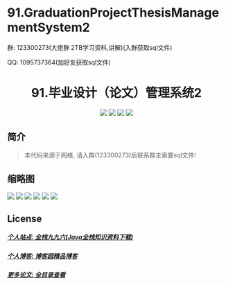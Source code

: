 
# 91.GraduationProjectThesisManagementSystem2

<p>群: 123300273(大佬群 2TB学习资料,讲解)(入群获取sql文件)</p>
<p>QQ: 1095737364(加好友获取sql文件)</p>

<p><h1 align="center">91.毕业设计（论文）管理系统2</h1></p>

<p align="center">
	<img src="https://img.shields.io/badge/jdk-1.8-orange.svg"/>
    <img src="https://img.shields.io/badge/spring-5.x-lightgrey.svg"/>
    <img src="https://img.shields.io/badge/springmvc-3.x-blue.svg"/>
    <img src="https://img.shields.io/badge/mybatis-3.x-blue.svg"/>
</p>

## 简介

> 本代码来源于网络, 请入群(123300273)后联系群主索要sql文件!
>

## 缩略图

![](https://img2022.cnblogs.com/blog/588112/202203/588112-20220304082052624-675689166.png)
![](https://img2022.cnblogs.com/blog/588112/202203/588112-20220304082059430-1722838963.png)
![](https://img2022.cnblogs.com/blog/588112/202203/588112-20220304082106294-1525447541.png)
![](https://img2022.cnblogs.com/blog/588112/202203/588112-20220304082112257-1014853742.png)
![](https://img2022.cnblogs.com/blog/588112/202203/588112-20220304082118312-2065001154.png)
![](https://img2022.cnblogs.com/blog/588112/202203/588112-20220304082125401-340591543.png)

## License

##### [个人站点: 全栈九九六(Java全栈知识资料下载)](https://www.blog996.com/)
##### [个人博客: 博客园精品博客](https://www.cnblogs.com/yysbolg/)
##### [更多论文: 全目录查看](https://www.blog996.com/md/2021-09-22-1632317852192.html)



